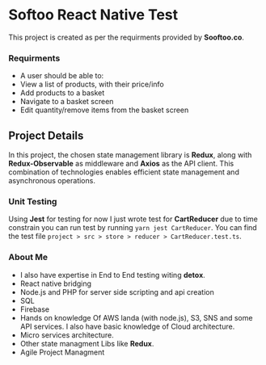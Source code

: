 
# Softoo React Native Test

This project is created as per the requirments provided by **Sooftoo.co**.

### Requirments
- A user should be able to:
- View a list of products, with their price/info
- Add products to a basket
- Navigate to a basket screen
- Edit quantity/remove items from the basket screen


## Project Details

In this project, the chosen state management library is **Redux**, along with **Redux-Observable** as middleware and **Axios** as the API client. This combination of technologies enables efficient state management and asynchronous operations.

### Unit Testing
Using **Jest** for testing for now I just wrote test for **CartReducer** due to time constrain you can run test by running `yarn jest CartReducer`.
You can find the test file `project > src > store > reducer > CartReducer.test.ts`.



### About Me
- I also have expertise in End to End testing witing **detox**.
- React native bridging
- Node.js and PHP for server side scripting and api creation
- SQL 
- Firebase 
- Hands on knowledge Of AWS landa (with node.js), S3, SNS and some API services. I also have basic knowledge of Cloud architecture.
- Micro services architecture.
- Other state managment Libs like **Redux**.
- Agile Project Managment
